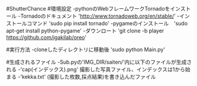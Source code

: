 #ShutterChance
#環境設定
-pythonのWebフレームワークTornadoをインストール
 -Tornadoのドキュメント 'http://www.tornadoweb.org/en/stable/'
 -インストールコマンド 'sudo pip install tornado'
-pygameのインストール　'sudo apt-get install python-pygame' 
-ダウンロート 'git clone -b player https://github.com/igakilab/oreo'

#実行方法
-cloneしたディレクトリに移動後 'sudo python Main.py'

#生成されるファイル
-Sub.pyの'IMG_DIR/saiten/'内に以下のファイルが生成される
 -'cap(インデックス).png' 撮影した写真ファイル、インデックスは1から始まる
 -'kekka.txt' (撮影した枚数,採点結果)を書き込んだファイル
